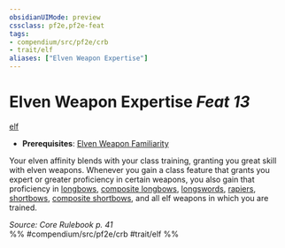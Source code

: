```yaml
---
obsidianUIMode: preview
cssclass: pf2e,pf2e-feat
tags:
- compendium/src/pf2e/crb
- trait/elf
aliases: ["Elven Weapon Expertise"]
---
```

# Elven Weapon Expertise  *Feat 13*  
[elf](../../Rules/traits/elf.md)  

- **Prerequisites**: [Elven Weapon Familiarity](elven-weapon-familiarity.md)

Your elven affinity blends with your class training, granting you great skill with elven weapons. Whenever you gain a class feature that grants you expert or greater proficiency in certain weapons, you also gain that proficiency in [longbows](../equipment/items/longbow.md), [composite longbows](../equipment/items/composite-longbow.md), [longswords](../equipment/items/longsword.md), [rapiers](../equipment/items/rapier.md), [shortbows](../equipment/items/shortbow.md), [composite shortbows](../equipment/items/composite-shortbow.md), and all elf weapons in which you are trained.

*Source: Core Rulebook p. 41*  
%% #compendium/src/pf2e/crb #trait/elf %%